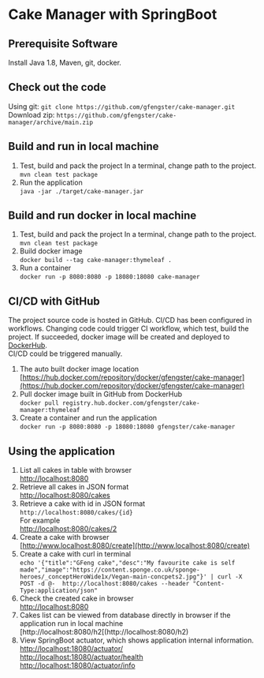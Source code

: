 # Cake Manager with SpringBoot
## Prerequisite Software
 Install Java 1.8, Maven, git, docker.
 
## Check out the code 
 Using git: `git clone https://github.com/gfengster/cake-manager.git`<br>
 Download zip: `https://github.com/gfengster/cake-manager/archive/main.zip`

## Build and run in local machine
1. Test, build and pack the project
In a terminal, change path to the project.<br>
 `mvn clean test package`
2. Run the application<br>
`java -jar ./target/cake-manager.jar`

## Build and run docker in local machine
1. Test, build and pack the project
In a terminal, change path to the project.<br>
 `mvn clean test package`
2. Build docker image<br>
`docker build --tag cake-manager:thymeleaf .`
3. Run a container<br>
`docker run -p 8080:8080 -p 18080:18080 cake-manager` 

## CI/CD with GitHub
The project source code is hosted in GitHub. CI/CD has been configured in workflows.
Changing code could trigger CI workflow, which test, build the project. If succeeded, docker image will be created and deployed to [DockerHub](https://hub.docker.com).<br>
CI/CD could be triggered manually.
1. The auto built docker image location<br>
[https://hub.docker.com/repository/docker/gfengster/cake-manager](https://hub.docker.com/repository/docker/gfengster/cake-manager)
2. Pull docker image built in GitHub from DockerHub<br>
`docker pull registry.hub.docker.com/gfengster/cake-manager:thymeleaf`
3. Create a container and run the application<br>
`docker run -p 8080:8080 -p 18080:18080 gfengster/cake-manager`

## Using the application
1. List all cakes in table with browser<br>
[http://localhost:8080](http://localhost:8080)
2. Retrieve all cakes in JSON format<br>
[http://localhost:8080/cakes](http://localhost:8080/cakes)
3. Retrieve a cake with id in JSON format<br>
`http://localhost:8080/cakes/{id}`<br>
For example<br>
[http://localhost:8080/cakes/2](http://localhost:8080/cakes/2)
4. Create a cake with browser<br>
[http://www.localhost:8080/create](http://www.localhost:8080/create)
5. Create a cake with curl in terminal<br>
`echo '{"title":"GFeng cake","desc":"My favourite cake is self made","image":"https://content.sponge.co.uk/sponge-heroes/_conceptHeroWide1x/Vegan-main-concpets2.jpg"}' | curl -X POST -d @-  http://localhost:8080/cakes --header "Content-Type:application/json"`
6. Check the created cake in browser<br>
[http://localhost:8080](http://localhost:8080)
7. Cakes list can be viewed from database directly in browser if the application run in local machine<br>
[http://localhost:8080/h2[(http://localhost:8080/h2)
8. View SpringBoot actuator, which shows application internal information.<br>
[http://localhost:18080/actuator/](http://localhost:18080/actuator/)<br>
[http://localhost:18080/actuator/health](http://localhost:18080/actuator/health)<br>
[http://localhost:18080/actuator/info](http://localhost:18080/actuator/info)
